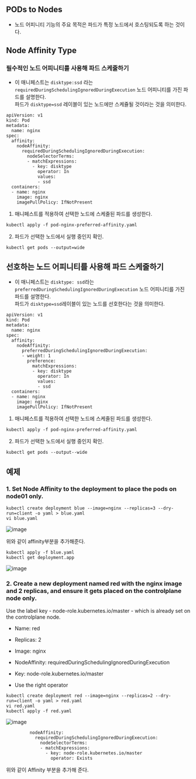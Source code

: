 ## PODs to Nodes
- 노드 어피니티 기능의 주요 목적은 파드가 특정 노드에서 호스팅되도록 하는 것이다.

## Node Affinity Type

### 필수적인 노드 어피니티를 사용해 파드 스케줄하기
- 이 매니페스트는 `disktype:ssd` 라는 `requiredDuringSchedulingIgnoredDuringExecution` 노드 어피니티를 가진 파드를 설명한다.  
파드가 `disktype=ssd` 레이블이 있는 노드에만 스케쥴될 것이라는 것을 의미한다.

```
apiVersion: v1
kind: Pod
metadata:
  name: nginx
spec:
  affinity:
    nodeAffinity:
      requiredDuringSchedulingIgnoredDuringExecution:
        nodeSelectorTerms:
        - matchExpressions:
          - key: disktype
            operator: In
            values:
            - ssd            
  containers:
  - name: nginx
    image: nginx
    imagePullPolicy: IfNotPresent
```

1. 매니페스트를 적용하여 선택한 노드에 스케줄된 파드를 생성한다.  

`kubectl apply -f pod-nginx-preferred-affinity.yaml`

2. 파드가 선택한 노드에서 실행 중인지 확인.
```
kubectl get pods --output=wide
```

## 선호하는 노드 어피니티를 사용해 파드 스케줄하기
- 이 매니페스트는 `disktype: ssd`라는 `preferredDuringSchedulingIgnoredDuringExecution` 노드 어피니티를 가진 파드를 설명한다.  
파드가 `disktype=ssd`레이블이 있는 노드를 선호한다는 것을 의미한다.

```
apiVersion: v1
kind: Pod
metadata:
  name: nginx
spec:
  affinity:
    nodeAffinity:
      preferredDuringSchedulingIgnoredDuringExecution:
      - weight: 1
        preference:
          matchExpressions:
          - key: disktype
            operator: In
            values:
            - ssd          
  containers:
  - name: nginx
    image: nginx
    imagePullPolicy: IfNotPresent
```

1. 매니페스트를 적용하여 선택한 노드에 스케줄된 파드를 생성한다.

```
kubectl apply -f pod-nginx-preferred-affinity.yaml
```

2. 파드가 선택한 노드에서 실행 중인지 확인.
```
kubectl get pods --output--wide
```
## 예제

 ### 1. Set Node Affinity to the deployment to place the pods on node01 only.
 
 ```
 kubectl create deployment blue --image=nginx --replicas=3 --dry-run=client -o yaml > blue.yaml
 vi blue.yaml

 ```
 ![image](https://user-images.githubusercontent.com/81672260/167808212-35d8d67f-ecd9-4949-a1d4-22a9f218db73.png)

위와 같이 affinity부분을 추가해준다.

```
kubectl apply -f blue.yaml
kubectl get deployment.app
```
![image](https://user-images.githubusercontent.com/81672260/167808709-d6a0081c-77ea-4224-bad6-205f7fb66ca1.png)

### 2. Create a new deployment named red with the nginx image and 2 replicas, and ensure it gets placed on the controlplane node only.

Use the label key - node-role.kubernetes.io/master - which is already set on the controlplane node.


- Name: red

- Replicas: 2

- Image: nginx

- NodeAffinity: requiredDuringSchedulingIgnoredDuringExecution

- Key: node-role.kubernetes.io/master

- Use the right operator

```
kubectl create deployment red --image=nginx --replicas=2 --dry-run=client -o yaml > red.yaml
vi red.yaml
kubectl apply -f red.yaml
```

![image](https://user-images.githubusercontent.com/81672260/168190932-975d43e1-9027-4005-82f6-51bd34c0b4ee.png)

```
         nodeAffinity:
           requiredDuringSchedulingIgnoredDuringExecution:
             nodeSelectorTerms:
             - matchExpressions:
               - key: node-role.kubernetes.io/master
                 operator: Exists
``` 
위와 같이 Affinity 부분을 추가해 준다.
